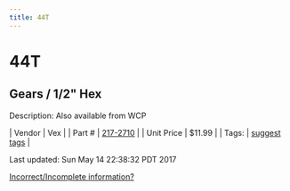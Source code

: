 ```yaml
---
title: 44T
---
```


# 44T
## Gears / 1/2" Hex
Description: 	Also available from WCP 

| Vendor | Vex | 
| Part # | [217-2710](http://www.vexrobotics.com/vexpro/motion/vexpro-gears/1-2-hex-bore.html) | 
| Unit Price | $11.99 | 
| Tags: | [suggest tags](https://docs.google.com/forms/d/e/1FAIpQLSeWyY8v3RgOty-MyWmh9U0iivNYN_molChYyS-0U-o-kOAv_g/viewform) | 

Last updated: Sun May 14 22:38:32 PDT 2017

 [Incorrect/Incomplete information?](https://docs.google.com/forms/d/e/1FAIpQLSeWyY8v3RgOty-MyWmh9U0iivNYN_molChYyS-0U-o-kOAv_g/viewform)